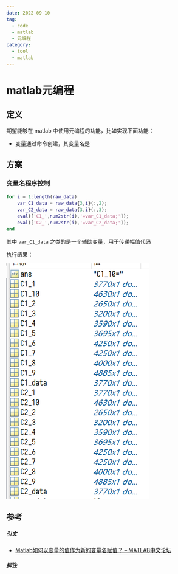 ```yaml
---
date: 2022-09-10
tag:
  - code
  - matlab
  - 元编程
category:
  - tool
  - matlab
---
```


# matlab元编程


## 定义

期望能够在 matlab 中使用元编程的功能，比如实现下面功能：
- 变量通过命令创建，其变量名是

## 方案

### 变量名程序控制


```matlab
for i = 1:length(raw_data)
    var_C1_data = raw_data{3,i}(:,2);
    var_C2_data = raw_data{3,i}(:,3);
    eval(['C1_',num2str(i),'=var_C1_data;']);
    eval(['C2_',num2str(i),'=var_C2_data;']);
end
```

其中 `var_C1_data` 之类的是一个辅助变量，用于传递幅值代码

执行结果：

![Pasted image 20220910145237](./assets/Pasted-image-20220910145237.png)



## 参考

##### 引文

- [Matlab如何以变量的值作为新的变量名赋值？ – MATLAB中文论坛](https://www.ilovematlab.cn/thread-28446-1-1.html#:~:text=%E5%8F%98%E9%87%8F%E5%90%8D%E6%98%AF%E4%B8%8D%E5%AE%9A%E7%9A%84%EF%BC%8C%E6%AF%94%E5%A6%82%EF%BC%9AA_Cell%3D%20%7B%27abc%27%2C%27defg%27%2C%27matlab_1%27%7D%3B%20%E5%88%86%E5%88%AB%E4%BB%A5A_Cell%E4%B8%AD%E7%9A%84%E5%90%84%E5%85%83%E7%B4%A0%E4%BD%9C%E4%B8%BA%E6%96%B0%E7%9A%84%E5%8F%98%E9%87%8F%E5%90%8D%E6%9D%A5%E8%B5%8B%E5%80%BC%EF%BC%8C%E6%AF%94%E5%A6%82%EF%BC%9Aabc%3D%27ilovematlab%27%EF%BC%8Cmatlab_1%3D3%EF%BC%8Cdefg%3DB%EF%BC%8C%E5%85%B6%E4%B8%ADB%E6%98%AF%E4%B8%80%E4%B8%AA%E5%B7%B2%E7%9F%A5%E7%9A%84%E6%95%B0%E6%8D%AE%E7%BB%93%E6%9E%84%EF%BC%8C%E6%AF%94%E5%A6%82%E7%BB%86%E8%83%9E%E4%BD%93%E3%80%82,%E8%BF%99%E6%A0%B7%E5%81%9A%E7%9A%84%E8%AF%9Deval%20%28%5B%27a_%27%2Cnum2str%20%28i%29%2C%27%3D%27%2Cnum2str%20%28i%5E2%29%5D%29%E5%B0%B1%E6%8C%82%E4%BA%86%E3%80%82)

##### 脚注
